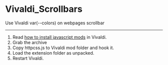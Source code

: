 # Vivaldi_Scrollbars
Use Vivaldi var(--colors) on webpages scrollbar
***
1. Read [how to install javascript mods](https://forum.vivaldi.net/topic/10549/modding-vivaldi/) in Vivaldi.
2. Grab the archive
3. Copy httpcss.js to Vivaldi mod folder and hook it.
4. Load the extension folder as unpacked.
5. Restart Vivaldi.
